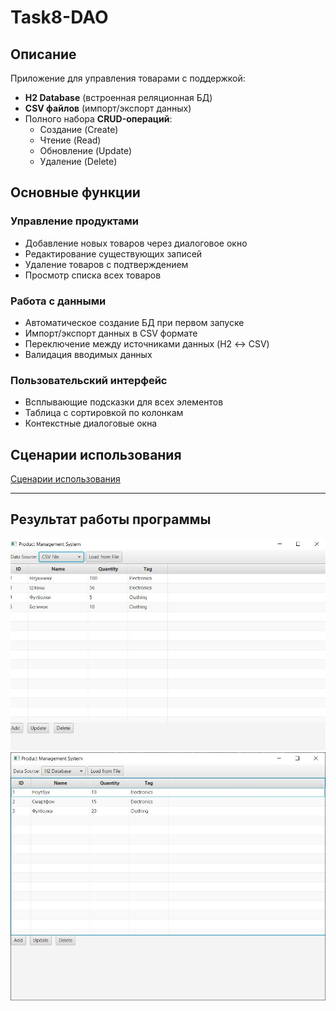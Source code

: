 # Task8-DAO

## Описание

Приложение для управления товарами с поддержкой:
- **H2 Database** (встроенная реляционная БД)
- **CSV файлов** (импорт/экспорт данных)
- Полного набора **CRUD-операций**:
    - Создание (Create)
    - Чтение (Read)
    - Обновление (Update)
    - Удаление (Delete)

## Основные функции

### Управление продуктами
- Добавление новых товаров через диалоговое окно
- Редактирование существующих записей
- Удаление товаров с подтверждением
- Просмотр списка всех товаров

### Работа с данными
- Автоматическое создание БД при первом запуске
- Импорт/экспорт данных в CSV формате
- Переключение между источниками данных (H2 ↔ CSV)
- Валидация вводимых данных

### Пользовательский интерфейс
- Всплывающие подсказки для всех элементов
- Таблица с сортировкой по колонкам
- Контекстные диалоговые окна

## Сценарии использования

[Сценарии использования](.scenarii.md)

---

## Результат работы программы

![Результат работы программы](https://github.com/Nestle20/Task8-DAO/blob/Task8-DAO-2/img/1.png?raw=true)
![Результат работы программы](https://github.com/Nestle20/Task8-DAO/blob/Task8-DAO-2/img/2.png?raw=true)
